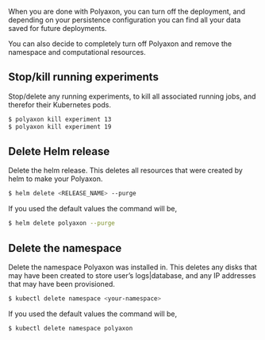 When you are done with Polyaxon, you can turn off the deployment,
and depending on your persistence configuration you can find all your data saved for future deployments.

You can also decide to completely turn off Polyaxon and remove the namespace and computational resources.

## Stop/kill running experiments

Stop/delete any running experiments, to kill all associated running jobs, and therefor their Kubernetes pods.

```bash
$ polyaxon kill experiment 13
$ polyaxon kill experiment 19
```

## Delete Helm release

Delete the helm release. This deletes all resources that were created by helm to make your Polyaxon.

```bash
$ helm delete <RELEASE_NAME> --purge
```

If you used the default values the command will be,

```bash
$ helm delete polyaxon --purge
```

## Delete the namespace

Delete the namespace Polyaxon was installed in.
This deletes any disks that may have been created to store user’s logs|database,
and any IP addresses that may have been provisioned.

```bash
$ kubectl delete namespace <your-namespace>
```

If you used the default values the command will be,

```bash
$ kubectl delete namespace polyaxon
```

